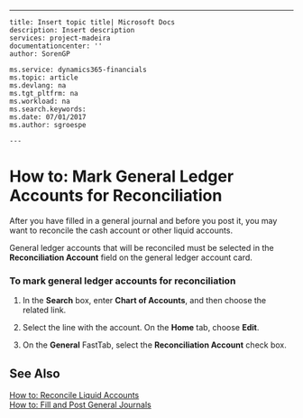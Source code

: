 ---
    title: Insert topic title| Microsoft Docs
    description: Insert description
    services: project-madeira
    documentationcenter: ''
    author: SorenGP

    ms.service: dynamics365-financials
    ms.topic: article
    ms.devlang: na
    ms.tgt_pltfrm: na
    ms.workload: na
    ms.search.keywords:
    ms.date: 07/01/2017
    ms.author: sgroespe

    ---
# How to: Mark General Ledger Accounts for Reconciliation
After you have filled in a general journal and before you post it, you may want to reconcile the cash account or other liquid accounts.  
  
 General ledger accounts that will be reconciled must be selected in the **Reconciliation Account** field on the general ledger account card.  
  
### To mark general ledger accounts for reconciliation  
  
1.  In the **Search** box, enter **Chart of Accounts**, and then choose the related link.  
  
2.  Select the line with the account. On the **Home** tab, choose **Edit**.  
  
3.  On the **General** FastTab, select the **Reconciliation Account** check box.  
  
## See Also  
 [How to: Reconcile Liquid Accounts](../how-to-reconcile-liquid-accounts.md)   
 [How to: Fill and Post General Journals](../how-to-fill-and-post-general-journals.md)